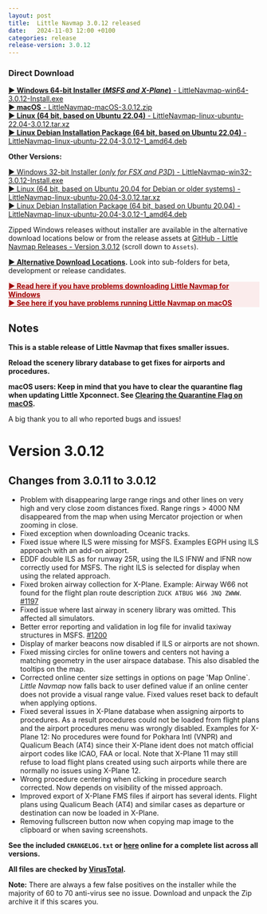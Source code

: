 ```yaml
---
layout: post
title:  Little Navmap 3.0.12 released
date:   2024-11-03 12:00 +0100
categories: release
release-version: 3.0.12
---
```


<!-- ==================== DO NOT EDIT POST DATE AFTER RELASE ==================== -->

### Direct Download

[**► Windows 64-bit Installer \(*MSFS and X-Plane*\)** - LittleNavmap-win64-3.0.12-Install.exe](https://github.com/albar965/littlenavmap/releases/download/v3.0.12/LittleNavmap-win64-3.0.12-Install.exe)<br/>
[**► macOS** - LittleNavmap-macOS-3.0.12.zip](https://github.com/albar965/littlenavmap/releases/download/v3.0.12/LittleNavmap-macOS-3.0.12.zip)<br/>
[**► Linux \(64 bit, based on Ubuntu 22.04\)** - LittleNavmap-linux-ubuntu-22.04-3.0.12.tar.xz](https://github.com/albar965/littlenavmap/releases/download/v3.0.12/LittleNavmap-linux-ubuntu-22.04-3.0.12.tar.xz)<br/>
[**► Linux Debian Installation Package \(64 bit, based on Ubuntu 22.04\)** - LittleNavmap-linux-ubuntu-22.04-3.0.12-1_amd64.deb](https://github.com/albar965/littlenavmap/releases/download/v3.0.12/LittleNavmap-linux-ubuntu-22.04-3.0.12-1_amd64.deb)

**Other Versions:**

[► Windows 32-bit Installer \(*only for FSX and P3D*\) - LittleNavmap-win32-3.0.12-Install.exe](https://github.com/albar965/littlenavmap/releases/download/v3.0.12/LittleNavmap-win32-3.0.12-Install.exe)<br/>
[► Linux \(64 bit, based on Ubuntu 20.04 for Debian or older systems\) - LittleNavmap-linux-ubuntu-20.04-3.0.12.tar.xz](https://github.com/albar965/littlenavmap/releases/download/v3.0.12/LittleNavmap-linux-ubuntu-20.04-3.0.12.tar.xz)<br/>
[► Linux Debian Installation Package \(64 bit, based on Ubuntu 20.04\) - LittleNavmap-linux-ubuntu-20.04-3.0.12-1_amd64.deb](https://github.com/albar965/littlenavmap/releases/download/v3.0.12/LittleNavmap-linux-ubuntu-20.04-3.0.12-1_amd64.deb)

Zipped Windows releases without installer are available in the alternative download locations below or from the release assets at [GitHub - Little Navmap Releases - Version 3.0.12](https://github.com/albar965/littlenavmap/releases/v3.0.12) \(scroll down to `Assets`\).

**[► Alternative Download Locations](https://albar965.github.io/downloads.html).** Look into sub-folders for beta, development or release candidates.

<p style="color: #c00000; background: rgba(250, 220, 220, 0.5); font-size: 1em;">
  <b>
    <a style="color: #a00000;" href="/littlenavmap-faq.html#windows-download">► Read here if you have problems downloading Little Navmap for Windows</a><br/>
    <a style="color: #a00000;" href="https://www.littlenavmap.org/manuals/littlenavmap/release/latest/en/INSTALLATION.html#macos">► See here if you have problems running Little Navmap on macOS</a><br/>
  </b>
</p>

## Notes

**This is a stable release of Little Navmap that fixes smaller issues.**

**Reload the scenery library database to get fixes for airports and procedures.**

**macOS users: Keep in mind that you have to clear the quarantine flag when updating Little Xpconnect. See
[Clearing the Quarantine Flag on macOS](https://www.littlenavmap.org/manuals/littlenavmap/release/latest/en/XPCONNECT.html#clearing-the-quarantine-flag-on-macos).**

A big thank you to all who reported bugs and issues!

# Version 3.0.12

## Changes from 3.0.11 to 3.0.12

* Problem with disappearing large range rings and other lines on very high and very close zoom
  distances fixed. Range rings > 4000 NM disappeared from the map when using Mercator projection
  or when zooming in close.
* Fixed exception when downloading Oceanic tracks.
* Fixed issue where ILS were missing for MSFS. Examples EGPH using ILS approach with an add-on
  airport.
* EDDF double ILS as for runway 25R, using the ILS IFNW and IFNR now correctly used for MSFS.
  The right ILS is selected for display when using the related approach.
* Fixed broken airway collection for X-Plane. Example: Airway W66 not found for the flight plan
  route description `ZUCK ATBUG W66 JNQ ZWWW`. [#1197](https://github.com/albar965/littlenavmap/issues/1197)
* Fixed issue where last airway in scenery library was omitted. This affected all simulators.
* Better error reporting and validation in log file for invalid taxiway structures in MSFS. [#1200](https://github.com/albar965/littlenavmap/issues/1200)
* Display of marker beacons now disabled if ILS or airports are not shown.
* Fixed missing circles for online towers and centers not having a matching geometry in the user
  airspace database. This also disabled the tooltips on the map.
* Corrected online center size settings in options on page 'Map Online`. *Little Navmap* now falls
  back to user defined value if an online center does not provide a visual range value. Fixed values
  reset back to default when applying options.
* Fixed several issues in X-Plane database when assigning airports to procedures. As a result
  procedures could not be loaded from flight plans and the airport procedures menu was wrongly disabled.
  Examples for X-Plane 12: No procedures were found for Pokhara Intl (VNPR) and Qualicum Beach (AT4)
  since their X-Plane ident does not match official airport codes like ICAO, FAA or local.
  Note that X-Plane 11 may still refuse to load flight plans created using such airports while there
  are normally no issues using X-Plane 12.
* Wrong procedure centering when clicking in procedure search corrected. Now depends on visibility
  of the missed approach.
* Improved export of X-Plane FMS files if airport has several idents. Flight plans using
  Qualicum Beach (AT4) and similar cases as departure or destination can now be loaded in X-Plane.
* Removing fullscreen button now when copying map image to the clipboard or when saving screenshots.

**See the included `CHANGELOG.txt` or [here](https://github.com/albar965/littlenavmap/blob/v3.0.12/CHANGELOG.txt) online for a complete list across all versions.**

**All files are checked by [VirusTotal](https://www.virustotal.com).**

**Note:** There are always a few false positives on the installer while the majority of 60 to 70 anti-virus see no issue. Download and unpack the Zip archive it if this scares you.
